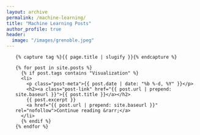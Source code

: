 ```yaml
---
layout: archive
permalink: /machine-learning/
title: "Machine Learning Posts"
author_profile: true
header:
  image: "/images/grenoble.jpeg"
---
```


<div>

  <ul class="post-list">

    {% capture tag %}{{ page.title | slugify }}{% endcapture %}

    {% for post in site.posts %}
      {% if post.tags contains "Visualization" %}
      <li>
        <p class="post-meta">{{ post.date | date: "%b %-d, %Y" }}</p>
        <h2><a class="post-link" href="{{ post.url | prepend: site.baseurl }}">{{ post.title }}</a></h2>
        {{ post.excerpt }}
        <a href="{{ post.url | prepend: site.baseurl }}" rel="nofollow">Continue reading &rarr;</a>
      </li>
      {% endif %}
    {% endfor %}

  </ul>

</div>

